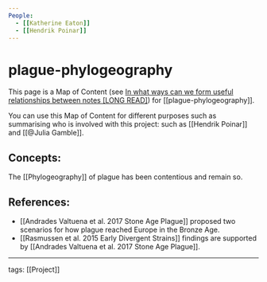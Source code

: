 ```yaml
---
People:
  - [[Katherine Eaton]]
  - [[Hendrik Poinar]]
---
```


# plague-phylogeography

This page is a Map of Content (see [In what ways can we form useful relationships between notes \[LONG READ\]](https://forum.obsidian.md/t/in-what-ways-can-we-form-useful-relationships-between-notes-long-read/702)) for [[plague-phylogeography]].

You can use this Map of Content for different purposes such as summarising who is involved with this project: such as [[Hendrik Poinar]] and [[@Julia Gamble]].

## Concepts:

The [[Phylogeography]] of plague has been contentious and remain so.

## References:
- [[Andrades Valtuena et al. 2017 Stone Age Plague]] proposed two scenarios for how plague reached Europe in the Bronze Age.
- [[Rasmussen et al. 2015 Early Divergent Strains]] findings are supported by [[Andrades Valtuena et al. 2017 Stone Age Plague]].

---

tags: [[Project]]